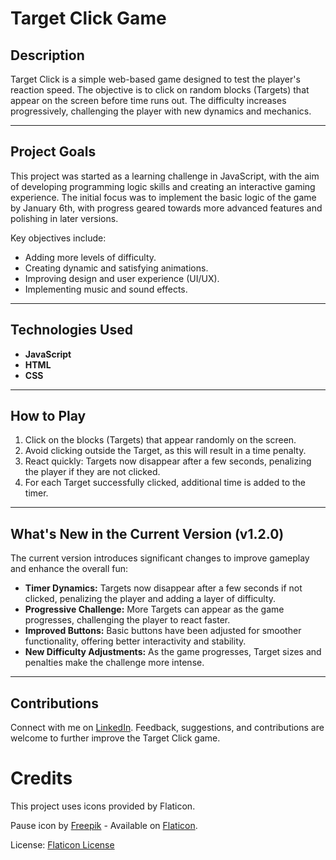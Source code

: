 # Target Click Game

## **Description**  
Target Click is a simple web-based game designed to test the player's reaction speed. The objective is to click on random blocks (Targets) that appear on the screen before time runs out. The difficulty increases progressively, challenging the player with new dynamics and mechanics.

---

## **Project Goals**  
This project was started as a learning challenge in JavaScript, with the aim of developing programming logic skills and creating an interactive gaming experience. The initial focus was to implement the basic logic of the game by January 6th, with progress geared towards more advanced features and polishing in later versions.  

Key objectives include:  
- Adding more levels of difficulty.  
- Creating dynamic and satisfying animations.  
- Improving design and user experience (UI/UX).  
- Implementing music and sound effects.  

---

## **Technologies Used**  
- **JavaScript**  
- **HTML**  
- **CSS**  

---

## **How to Play**  
1. Click on the blocks (Targets) that appear randomly on the screen.  
2. Avoid clicking outside the Target, as this will result in a time penalty.  
3. React quickly: Targets now disappear after a few seconds, penalizing the player if they are not clicked.  
4. For each Target successfully clicked, additional time is added to the timer.  

---

## **What's New in the Current Version (v1.2.0)**  
The current version introduces significant changes to improve gameplay and enhance the overall fun:  

- **Timer Dynamics:** Targets now disappear after a few seconds if not clicked, penalizing the player and adding a layer of difficulty.  
- **Progressive Challenge:** More Targets can appear as the game progresses, challenging the player to react faster.  
- **Improved Buttons:** Basic buttons have been adjusted for smoother functionality, offering better interactivity and stability.  
- **New Difficulty Adjustments:** As the game progresses, Target sizes and penalties make the challenge more intense.  

---

## **Contributions**  
Connect with me on [LinkedIn](https://www.linkedin.com/in/samuel-valentin-54762a293/). Feedback, suggestions, and contributions are welcome to further improve the Target Click game.

# Credits

This project uses icons provided by Flaticon.

Pause icon by [Freepik](https://www.flaticon.com/authors/freepik) - Available on [Flaticon](https://www.flaticon.com/free-icon/pause_10279029?term=pause+button&page=1&position=35&origin=tag&related_id=10279029).

License: [Flaticon License](https://www.flaticon.com/legal)
